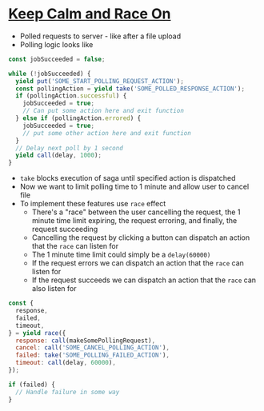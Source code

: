 # [Keep Calm and Race On](https://levelup.gitconnected.com/keep-calm-and-race-on-redux-saga-case-study-2f5b0a6630ae)

* Polled requests to server - like after a file upload
* Polling logic looks like

```javascript
const jobSucceeded = false;

while (!jobSucceeded) {
  yield put('SOME_START_POLLING_REQUEST_ACTION');
  const pollingAction = yield take('SOME_POLLED_RESPONSE_ACTION');
  if (pollingAction.successful) {
    jobSucceeded = true;
    // Can put some action here and exit function
  } else if (pollingAction.errored) {
    jobSucceeded = true;
    // put some other action here and exit function
  }
  // Delay next poll by 1 second
  yield call(delay, 1000);
}
```

* `take` blocks execution of saga until specified action is dispatched
* Now we want to limit polling time to 1 minute and allow user to cancel file
* To implement these features use `race` effect
  * There's a "race" between the user cancelling the request, the 1 minute time limit expiring, the request erroring, and finally, the request succeeding
  * Cancelling the request by clicking a button can dispatch an action that the `race` can listen for
  * The 1 minute time limit could simply be a `delay(60000)`
  * If the request errors we can dispatch an action that the `race` can listen for
  * If the request succeeds we can dispatch an action that the `race` can also listen for

```javascript
const {
  response,
  failed,
  timeout,
} = yield race({
  response: call(makeSomePollingRequest),
  cancel: call('SOME_CANCEL_POLLING_ACTION'),
  failed: take('SOME_POLLING_FAILED_ACTION'),
  timeout: call(delay, 60000),
});

if (failed) {
  // Handle failure in some way
}
```
